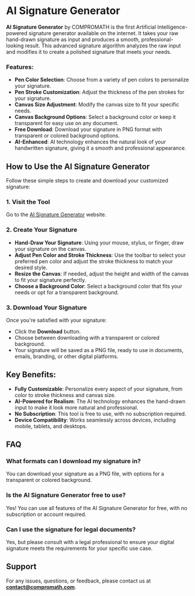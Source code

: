 # AI Signature Generator

**AI Signature Generator** by COMPROMATH is the first Artificial Intelligence-powered signature generator available on the internet. It takes your raw hand-drawn signature as input and produces a smooth, professional-looking result. This advanced signature algorithm analyzes the raw input and modifies it to create a polished signature that meets your needs.

### Features:
- **Pen Color Selection**: Choose from a variety of pen colors to personalize your signature.
- **Pen Stroke Customization**: Adjust the thickness of the pen strokes for your signature.
- **Canvas Size Adjustment**: Modify the canvas size to fit your specific needs.
- **Canvas Background Options**: Select a background color or keep it transparent for easy use on any document.
- **Free Download**: Download your signature in PNG format with transparent or colored background options.
- **AI-Enhanced**: AI technology enhances the natural look of your handwritten signature, giving it a smooth and professional appearance.
  
## How to Use the AI Signature Generator

Follow these simple steps to create and download your customized signature:

### 1. Visit the Tool
Go to the [AI Signature Generator](https://ai-signature-generator.compromath.com/) website.

### 2. Create Your Signature
- **Hand-Draw Your Signature**: Using your mouse, stylus, or finger, draw your signature on the canvas.
- **Adjust Pen Color and Stroke Thickness**: Use the toolbar to select your preferred pen color and adjust the stroke thickness to match your desired style.
- **Resize the Canvas**: If needed, adjust the height and width of the canvas to fit your signature perfectly.
- **Choose a Background Color**: Select a background color that fits your needs or opt for a transparent background.

### 3. Download Your Signature
Once you're satisfied with your signature:
- Click the **Download** button.
- Choose between downloading with a transparent or colored background.
- Your signature will be saved as a PNG file, ready to use in documents, emails, branding, or other digital platforms.

## Key Benefits:
- **Fully Customizable**: Personalize every aspect of your signature, from color to stroke thickness and canvas size.
- **AI-Powered for Realism**: The AI technology enhances the hand-drawn input to make it look more natural and professional.
- **No Subscription**: This tool is free to use, with no subscription required.
- **Device Compatibility**: Works seamlessly across devices, including mobile, tablets, and desktops.

## FAQ

### What formats can I download my signature in?
You can download your signature as a PNG file, with options for a transparent or colored background.

### Is the AI Signature Generator free to use?
Yes! You can use all features of the AI Signature Generator for free, with no subscription or account required.

### Can I use the signature for legal documents?
Yes, but please consult with a legal professional to ensure your digital signature meets the requirements for your specific use case.

## Support
For any issues, questions, or feedback, please contact us at **[contact@compromath.com](mailto:contact@compromath.com)**.
